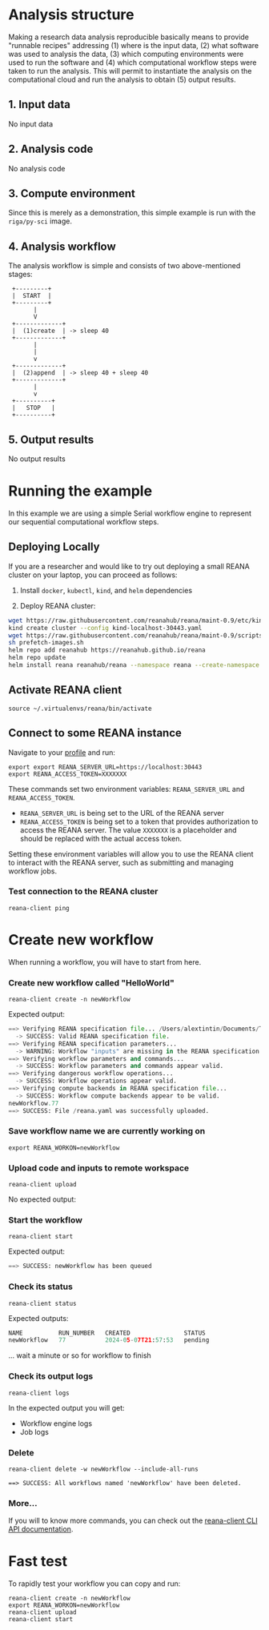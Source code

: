 # Analysis structure

Making a research data analysis reproducible basically means to provide "runnable recipes" addressing (1) where is the input data, (2) what software was used to analysis the data, (3) which computing environments were used to run the software and (4) which computational workflow steps were taken to run the analysis. This will permit to instantiate the analysis on the computational cloud and run the analysis to obtain (5) output results.

## 1. Input data

No input data

## 2. Analysis code

No analysis code

## 3. Compute environment

Since this is merely as a demonstration, this simple example is run with the `riga/py-sci` image.

## 4. Analysis workflow

The analysis workflow is simple and consists of two above-mentioned stages:

	 +---------+
	 |  START  |
	 +---------+
           |  
           V  
	 +-------------+
	 |  (1)create  | -> sleep 40
	 +-------------+
		   |  
		   |  
		   v  
	 +-------------+
	 |  (2)append  | -> sleep 40 + sleep 40
	 +-------------+
		   |  
		   v
	 +----------+
	 |   STOP   |
	 +----------+


## 5. Output results

No output results

# Running the example

In this example we are using a simple Serial workflow engine to represent our sequential computational workflow steps.

## Deploying Locally 

If you are a researcher and would like to try out deploying a small REANA cluster on your laptop, you can proceed as follows:

1. Install `docker`, `kubectl`, `kind`, and `helm` dependencies
   
2. Deploy REANA cluster:
   
```bash
wget https://raw.githubusercontent.com/reanahub/reana/maint-0.9/etc/kind-localhost-30443.yaml 
kind create cluster --config kind-localhost-30443.yaml
wget https://raw.githubusercontent.com/reanahub/reana/maint-0.9/scripts/prefetch-images.sh 
sh prefetch-images.sh 
helm repo add reanahub https://reanahub.github.io/reana
helm repo update 
helm install reana reanahub/reana --namespace reana --create-namespace --wait
```

## Activate REANA client

```shell
source ~/.virtualenvs/reana/bin/activate
```

## Connect to some REANA instance

Navigate to your [profile](https://localhost:30443/profile) and run:

```shell
export export REANA_SERVER_URL=https://localhost:30443
export REANA_ACCESS_TOKEN=XXXXXXX
```

These commands set two environment variables: `REANA_SERVER_URL` and `REANA_ACCESS_TOKEN`.

-   `REANA_SERVER_URL` is being set to the URL of the REANA server
-   `REANA_ACCESS_TOKEN` is being set to a token that provides authorization to access the REANA server. The value `XXXXXXX` is a placeholder and should be replaced with the actual access token.

Setting these environment variables will allow you to use the REANA client to interact with the REANA server, such as submitting and managing workflow jobs.

### Test connection to the REANA cluster
```
reana-client ping
```

# Create new workflow

When running a workflow, you will have to start from here.

### Create new workflow called "HelloWorld"

```shell
reana-client create -n newWorkflow   
```

Expected output:

```python
==> Verifying REANA specification file... /Users/alextintin/Documents/Thesis/Local/Thesis/Proof of Concept/SleepWF-REANA/reana.yaml
  -> SUCCESS: Valid REANA specification file.
==> Verifying REANA specification parameters... 
  -> WARNING: Workflow "inputs" are missing in the REANA specification.
==> Verifying workflow parameters and commands... 
  -> SUCCESS: Workflow parameters and commands appear valid.
==> Verifying dangerous workflow operations... 
  -> SUCCESS: Workflow operations appear valid.
==> Verifying compute backends in REANA specification file...
  -> SUCCESS: Workflow compute backends appear to be valid.
newWorkflow.77
==> SUCCESS: File /reana.yaml was successfully uploaded.
```

### Save workflow name we are currently working on

```shell
export REANA_WORKON=newWorkflow
```

### Upload code and inputs to remote workspace

```shell
reana-client upload
```

No expected output:


### Start the workflow

```shell
reana-client start
```

Expected output:

```python
==> SUCCESS: newWorkflow has been queued
```

### Check its status

```shell
reana-client status
```

Expected outputs:

```python
NAME          RUN_NUMBER   CREATED               STATUS 
newWorkflow   77           2024-05-07T21:57:53   pending
```

... wait a minute or so for workflow to finish



### Check its output logs

```shell
reana-client logs
```

In the expected output you will get:
- Workflow engine logs
- Job logs

### Delete

```shell
reana-client delete -w newWorkflow --include-all-runs
```

```output
==> SUCCESS: All workflows named 'newWorkflow' have been deleted.
```

### More...

If you will to know more commands, you can check out the [reana-client CLI API documentation](https://docs.reana.io/reference/reana-client-cli-api/).


# Fast test

To rapidly test your workflow you can copy and run:

```shell
reana-client create -n newWorkflow                                              
export REANA_WORKON=newWorkflow
reana-client upload
reana-client start
```